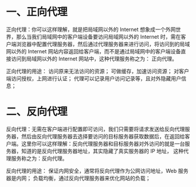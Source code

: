 # 一、正向代理
正向代理：你可以这样理解，就是把局域网以外的 Internet 想象成一个外网世界，那么当我们局域网中的客户端设备要访问局域网以外的 Internet 时，需在客户端浏览器中配置代理服务器，然后通过代理服务器来进行访问，将访问到的局域网以外的 Internet 网站内容返回给客户端，而不是通过局域网中的客户端设备直接访问到局域网以外的 Internet 网站中，这种代理服务称之为：
正向代理。

正向代理的用途：
访问原来无法访问的资源；
可做缓存，加速访问资源；
对客户端访问授权，上网进行认证；
代理可以记录用户访问记录等，且对外隐藏用户信息；


# 二、反向代理
反向代理：无需在客户端进行配置即可访问，我们只需要将请求发送给反向代理服务器，然后由反向代理服务器去选择要访问的目标服务器获取数据后，在返回给客户端。这里你可以这样理解：反向代理服务器和目标服务器对外访问的就是一台服务器，知道的是反向代理服务器地址，其实隐藏了真实服务器的 IP 地址， 这种代理服务称之为：反向代理。

反向代理的用途：
保证内网安全，通常将反向代理作为公网访问地址，Web 服务器是内网；
负载均衡，通过反向代理服务器来优化网站的负载；